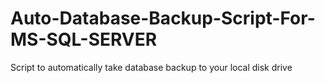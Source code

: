 # Auto-Database-Backup-Script-For-MS-SQL-SERVER
Script to automatically take database backup to your local disk drive
